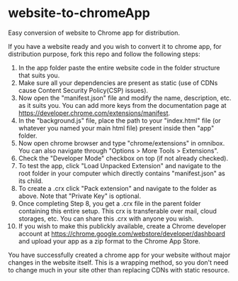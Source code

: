 # website-to-chromeApp
Easy conversion of website to Chrome app for distribution.

If you have a website ready and you wish to convert it to chrome app, for distribution purpose,
fork this repo and follow the following steps:

1. In the app folder paste the entire website code in the folder structure that suits you.
2. Make sure all your dependencies are present as static (use of CDNs cause Content Security Policy(CSP) issues).
3. Now open the "manifest.json" file and modify the name, description, etc. as it suits you. You can add more keys from the documentation page at https://developer.chrome.com/extensions/manifest.
4. In the "background.js" file, place the path to your "index.html" file (or whatever you named your main html file) present inside then "app" folder.
5. Now open chrome browser and type "chrome/extensions" in omnibox. You can also navigate through "Options > More Tools > Extensions".
6. Check the "Developer Mode" checkbox on top (if not already checked).
7. To test the app, click "Load Unpacked Extension" and navigate to the root folder in your computer which directly contains "manifest.json" as its child.
8. To create a .crx click "Pack extension" and navigate to the folder as above. Note that "Private Key" is optional.
9. Once completing Step 8, you get a .crx file in the parent folder containing this entire setup. This crx is transferable over mail, cloud storages, etc. You can share this .crx with anyone you wish.
10. If you wish to make this publickly available, create a Chrome developer account at https://chrome.google.com/webstore/developer/dashboard and upload your app as a zip format to the Chrome App Store.

You have successfully created a chrome app for your website without major changes in the website itself. This is a wrapping method, so you don't need to change much in your site other than replacing CDNs with static resource.  